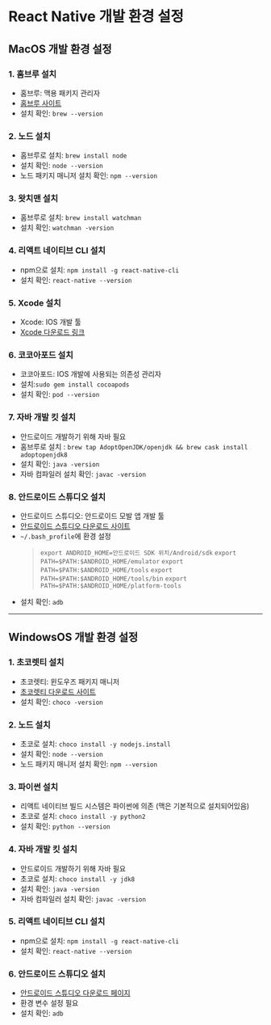 
# React Native 개발 환경 설정

## MacOS 개발 환경 설정

### 1. 홈브루 설치
* 홈브루: 맥용 패키지 관리자
* [홈브루 사이트](https://brew.sh/)
* 설치 확인: `brew --version`

### 2. 노드 설치
* 홈브루로 설치: `brew install node`
* 설치 확인: `node --version`
* 노드 패키지 매니저 설치 확인: `npm --version`

### 3. 왓치맨 설치
* 홈브루로 설치: `brew install watchman`
* 설치 확인: `watchman -version`

### 4. 리액트 네이티브 CLI 설치
* npm으로 설치: `npm install -g react-native-cli`
* 설치 확인: `react-native --version`

### 5. Xcode 설치
* Xcode: IOS 개발 툴
* [Xcode 다운로드 링크](https://apps.apple.com/us/app/xcode/id497799835?mt=12)

### 6. 코코아포드 설치
* 코코아포드: IOS 개발에 사용되는 의존성 관리자
* 설치:`sudo gem install cocoapods`
* 설치 확인: `pod --version`

### 7. 자바 개발 킷 설치
* 안드로이드 개발하기 위해 자바 필요
* 홈브루로 설치 : `brew tap AdoptOpenJDK/openjdk && brew cask install adoptopenjdk8`
* 설치 확인: `java -version`
* 자바 컴파일러 설치 확인: `javac -version`

### 8. 안드로이드 스튜디오 설치
* 안드로이드 스튜디오: 안드로이드 모발 앱 개발 툴
* [안드로이드 스튜디오 다운로드 사이트](https://developer.android.com/studio/index.html)
* `~/.bash_profile`에 환경 설정
    > `export ANDROID_HOME=안드로이드 SDK 위치/Android/sdk`
    > `export PATH=$PATH:$ANDROID_HOME/emulator`
    > `export PATH=$PATH:$ANDROID_HOME/tools`
    > `export PATH=$PATH:$ANDROID_HOME/tools/bin`
    > `export PATH=$PATH:$ANDROID_HOME/platform-tools`
* 설치 확인: `adb`

---

## WindowsOS 개발 환경 설정

### 1. 초코렛티 설치
* 초코렛티: 윈도우즈 패키지 매니저
* [초코렛티 다운로드 사이트](https://chocolatey.org/)
* 설치 확인: `choco -version`
  
### 2. 노드 설치
* 초코로 설치: `choco install -y nodejs.install`
* 설치 확인: `node --version`
* 노드 패키지 매니저 설치 확인: `npm --version`

### 3. 파이썬 설치
* 리액트 네이티브 빌드 시스템은 파이썬에 의존 (맥은 기본적으로 설치되어있음)
* 초코로 설치: `choco install -y python2`
* 설치 확인: `python --version`

### 4. 자바 개발 킷 설치
* 안드로이드 개발하기 위해 자바 필요
* 초코로 설치: `choco install -y jdk8`
* 설치 확인: `java -version`
* 자바 컴파일러 설치 확인: `javac -version`

### 5. 리액트 네이티브 CLI 설치
* npm으로 설치: `npm install -g react-native-cli`
* 설치 확인: `react-native --version`

### 6. 안드로이드 스튜디오 설치
* [안드로이드 스튜디오 다운로드 페이지](https://developer.android.com/studio/index.html)
* 환경 변수 설정 필요
* 설치 확인: `adb`

